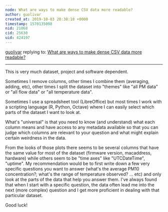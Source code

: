 ```yaml
---
node: What are ways to make dense CSV data more readable?
author: guolivar
created_at: 2019-10-03 20:38:18 +0000
timestamp: 1570135098
nid: 21068
cid: 25630
uid: 424197
---
```




[guolivar](../profile/guolivar) replying to: [What are ways to make dense CSV data more readable?](../notes/warren/10-03-2019/what-are-ways-to-make-dense-csv-data-more-readable)

----
This is very much dataset, project and software dependent.

Sometimes I remove columns, other times I combine them (averaging, adding, etc), other times I split the dataset into "themes" like "all PM data" or "all flow data" or "all temperature data".

Sometimes I use a spreadsheet tool (LibreOffice) but most times I work with a scripting language (R, Python, Octave) where I can easily select which parts of the dataset I want to look at.

What's "universal" is that you need to know (and understand) what each column means and have access to any metadata available so that you can judge which columns are relevant to your question and what might explain certain weirdness in the data.

From the looks of those plots there seems to be several columns that have the same value for most of the dataset (firmware version, macaddress, hardware) while others seem to be "time axes" like "UTCDateTime", "uptime". My recommendation would be to first write down a few very specific questions you want to answer (what's the average PM10 concentration?; what's the range of temperature observed? ... etc) and only look at the parts of the data that help you answer them. I've always found that when I start with a specific question, the data often lead me into the next (more complex) question and I get more proficient in dealing with that particular dataset.

Good luck!